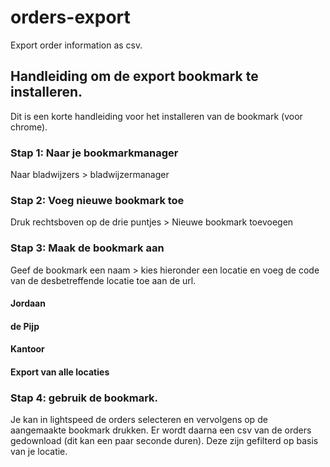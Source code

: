 # orders-export
Export order information as csv. 

## Handleiding om de export bookmark te installeren.
Dit is een korte handleiding voor het installeren van de bookmark (voor chrome).

### Stap 1: Naar je bookmarkmanager 
Naar bladwijzers > bladwijzermanager 

### Stap 2: Voeg nieuwe bookmark toe
Druk rechtsboven op de drie puntjes > Nieuwe bookmark toevoegen

### Stap 3: Maak de bookmark aan
Geef de bookmark een naam > kies hieronder een locatie en voeg de code van de desbetreffende locatie toe aan de url.

#### Jordaan

#### de Pijp

#### Kantoor

#### Export van alle locaties

### Stap 4: gebruik de bookmark.
Je kan in lightspeed de orders selecteren en vervolgens op de aangemaakte bookmark drukken. Er wordt daarna een csv van de orders gedownload (dit kan een paar seconde duren). Deze zijn gefilterd op basis van je locatie.

